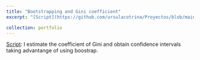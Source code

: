 ```yaml
---
title: "Bootstrapping and Gini coefficient"
excerpt: "[Script](https://github.com/ursulacotrina/Proyectos/blob/main/Tarea.py): I estimate the coefficient of Gini and obtain confidence intervals taking advantange of using boostrap."

collection: portfolio
---
```

[Script](https://github.com/ursulacotrina/Proyectos/blob/main/Tarea.py): I estimate the coefficient of Gini and obtain confidence intervals taking advantange of using boostrap.